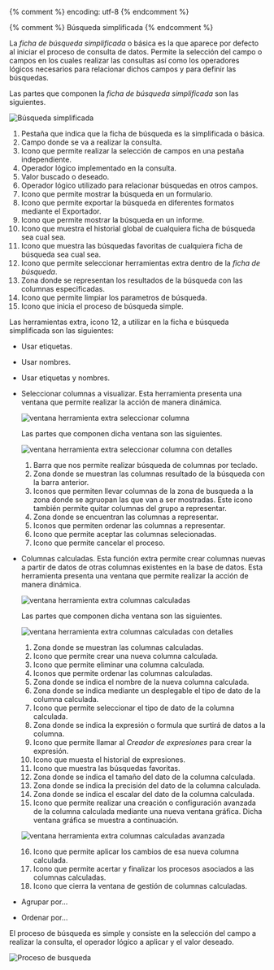 {% comment %} encoding: utf-8 {% endcomment %}

{% comment %} Búsqueda simplificada {% endcomment %}

La *ficha de búsqueda simplificada* o básica es la que aparece 
por defecto al iniciar el proceso de consulta de datos. 
Permite la selección del campo o campos en los cuales realizar 
las consultas así como los operadores lógicos necesarios para 
relacionar dichos campos y para definir las búsquedas.

Las partes que componen la *ficha de búsqueda simplificada* son 
las siguientes.

![Búsqueda simplificada](simplificada_files/simplificada_detalles.png)


1. Pestaña que indica que la ficha de búsqueda es la 
   simplificada o básica.
2. Campo donde se va a realizar la consulta.
3. Icono que permite realizar la selección de campos en una 
   pestaña independiente.
4. Operador lógico implementado en la consulta.
5. Valor buscado o deseado.
6. Operador lógico utilizado para relacionar búsquedas en otros campos.
7. Icono que permite mostrar la búsqueda en un formulario.
8. Icono que permite exportar la búsqueda en diferentes 
   formatos mediante el Exportador.
9. Icono que permite mostrar la búsqueda en un informe.
10. Icono que muestra el historial global de cualquiera ficha de búsqueda sea cual sea.
11. Icono que muestra las búsquedas favoritas de cualquiera ficha de búsqueda sea cual sea.
12. Icono que permite seleccionar herramientas extra dentro de la *ficha de búsqueda*.
13. Zona donde se representan los resultados de la búsqueda con las columnas especificadas.
14. Icono que permite limpiar los parametros de búsqueda.
15. Icono que inicia el proceso de búsqueda simple.

Las herramientas extra, icono 12, a utilizar en la ficha e búsqueda simplificada son las siguientes:

* Usar etiquetas.
* Usar nombres.
* Usar etiquetas y nombres.
* Seleccionar columnas a visualizar. Esta herramienta presenta una ventana que permite realizar la acción de manera dinámica.

  ![ventana herramienta extra seleccionar columna](simplificada_files/seleccionarColumnas.png)
  
  Las partes que componen dicha ventana son las siguientes.
  
  ![ventana herramienta extra seleccionar columna con detalles](simplificada_files/seleccionarColumnas_detalles.png)

  1. Barra que nos permite realizar búsqueda de columnas por teclado.
  2. Zona donde se muestran las columnas resultado de la búsqueda con la barra anterior.
  3. Iconos que permiten llevar columnas de la zona de busqueda a la zona donde se agruopan las que van a ser mostradas. Este icono también permite quitar columnas del grupo a representar.
  4. Zona donde se encuentran las columnas a representar.
  5. Iconos que permiten ordenar las columnas a representar.
  6. Icono que permite aceptar las columnas selecionadas.
  7. Icono que permite cancelar el proceso.

* Columnas calculadas. Esta función extra permite crear columnas nuevas a partir de datos de otras columnas existentes en la base de datos. Esta herramienta presenta una ventana que permite realizar la acción de manera dinámica.

  ![ventana herramienta extra columnas calculadas](simplificada_files/columnasCalculadas.png)

  Las partes que componen dicha ventana son las siguientes.

  ![ventana herramienta extra columnas calculadas con detalles](simplificada_files/columnasCalculadas_detalle.png)

  1. Zona donde se muestran las columnas calculadas.
  2. Icono que permite crear una nueva columna calculada.
  3. Icono que permite eliminar una columna calculada.
  4. Iconos que permite ordenar las columnas calculadas.
  5. Zona donde se indica el nombre de la nueva columna calculada.
  6. Zona donde se indica mediante un desplegable el tipo de dato de la columna calculada.
  7. Icono que permite seleccionar el tipo de dato de la columna calculada.
  8. Zona donde se indica la expresión o formula que surtirá de datos a la columna.
  9. Icono que permite llamar al *Creador de expresiones* para crear la expresión.
  10. Icono que muesta el historial de expresiones.
  11. Icono que muestra las búsquedas favoritas.
  12. Zona donde se indica el tamaño del dato de la columna calculada.
  13. Zona donde se indica la precisión del dato de la columna calculada.
  14. Zona donde se indica el escalar del dato de la columna calculada.
  15. Icono que permite realizar una creación o configuración avanzada de la columna calculada mediante una nueva ventana gráfica. Dicha ventana gráfica se muestra a continuación.

  ![ventana herramienta extra columnas calculadas avanzada](simplificada_files/columnasCalculadas_mas.png)
  
  16. Icono que permite aplicar los cambios de esa nueva columna calculada.
  17. Icono que permite acertar y finalizar los procesos asociados a las columnas calculadas.
  18. Icono que cierra la ventana de gestión de columnas calculadas.

* Agrupar por... 
* Ordenar por...



El proceso de búsqueda es simple y consiste en la selección del campo 
a realizar la consulta, el operador lógico a aplicar y el valor deseado.

![Proceso de busqueda](simplificada_files/simplificada_flujo.png)



